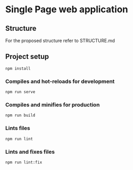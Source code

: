 # Single Page web application

## Structure

For the proposed structure refer to STRUCTURE.md

## Project setup
```
npm install
```

### Compiles and hot-reloads for development
```
npm run serve
```

### Compiles and minifies for production
```
npm run build
```

### Lints files
```
npm run lint
```

### Lints and fixes files
```
npm run lint:fix
```
